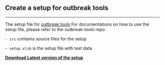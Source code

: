 ## Create a setup for outbreak tools

---

The setup file for [outbreak tools](https://github.com/epicentre-msf/outbreak-tools)
For documentations on how to use the setup file, please refer to the outbreak-tools repo.

`- src` contains source files for the setup

-` setup.xlsb` is the setup file with test data


[**Download Latest version of the setup**](https://github.com/epicentre-msf/outbreak-tools-setup/raw/main/setup.xlsb "Download setup")
